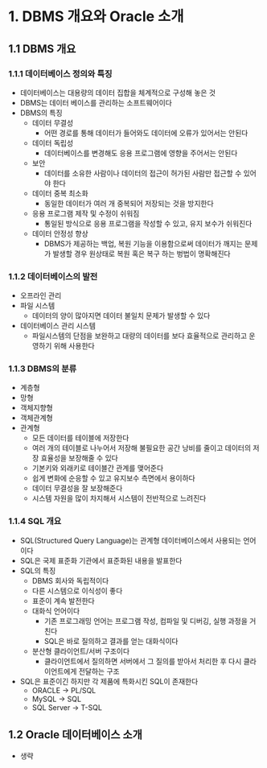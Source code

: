 # 1. DBMS 개요와 Oracle 소개
## 1.1 DBMS 개요
### 1.1.1 데이터베이스 정의와 특징
- 데이터베이스는 대용량의 데이터 집합을 체계적으로 구성해 놓은 것
- DBMS는 데이터 베이스를 관리하는 소프트웨어이다
- DBMS의 특징
	- 데이터 무결성
		- 어떤 경로를 통해 데이터가 들어와도 데이터에 오류가 있어서는 안된다
	- 데이터 독립성
		- 데이터베이스를 변경해도 응용 프로그램에 영향을 주어서는 안된다
	- 보안
		- 데이터를 소유한 사람이나 데이터의 접근이 허가된 사람만 접근할 수 있어야 한다
	- 데이터 중복 최소화
		- 동일한 데이터가 여러 개 중복되어 저장되는 것을 방지한다
	- 응용 프로그램 제작 및 수정이 쉬워짐
		- 통일된 방식으로 응용 프로그램을 작성할 수 있고, 유지 보수가 쉬워진다
	- 데이터 안정성 향상
		- DBMS가 제공하는 백업, 복원 기능을 이용함으로써 데이터가 깨지는 문제가 발생할 경우 원상태로 복원 혹은 복구 하는 벙법이 명확해진다

### 1.1.2 데이터베이스의 발전
- 오프라인 관리
- 파일 시스템
	- 데이터의 양이 많아지면 데이터 불일치 문제가 발생할 수 있다
- 데이터베이스 관리 시스템
	- 파일시스템의 단점을 보완하고 대량의 데이터를 보다 효율적으로 관리하고 운영하기 위해 사용한다

### 1.1.3 DBMS의 분류
- 계층형
- 망형
- 객체지향형
- 객체관계형
- 관계형
	- 모든 데이터를 테이블에 저장한다
	- 여러 개의 테이블로 나누어서 저장해 불필요한 공간 낭비를 줄이고 데이터의 저장 효율성을 보장해줄 수 있다
	- 기본키와 외래키로 테이블간 관계를 맺어준다
	- 쉽게 변화에 순응할 수 있고 유지보수 측면에서 용이하다
	- 데이터 무결성을 잘 보장해준다
	- 시스템 자원을 많이 차지해서 시스템이 전반적으로 느려진다

### 1.1.4 SQL 개요
- SQL(Structured Query Language)는 관계형 데이터베이스에서 사용되는 언어이다
- SQL은 국제 표준화 기관에서 표준화된 내용을 발표한다
- SQL의 특징
	- DBMS 회사와 독립적이다
	- 다른 시스템으로 이식성이 좋다
	- 표준이 계속 발전한다
	- 대화식 언어이다
		- 기존 프로그래밍 언어는 프로그램 작성, 컴파일 및 디버깅, 실행 과정을 거친다
		- SQL은 바로 질의하고 결과를 얻는 대화식이다
	- 분산형 클라이언트/서버 구조이다
		- 클라이언트에서 질의하면 서버에서 그 질의를 받아서 처리한 후 다시 클라이언트에게 전달하는 구조
- SQL은 표준이긴 하지만 각 제품에 특화시킨 SQL이 존재한다
	- ORACLE -> PL/SQL
	- MySQL -> SQL
	- SQL Server -> T-SQL

## 1.2 Oracle 데이터베이스 소개
- 생략

